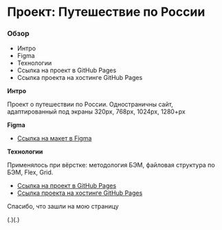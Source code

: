 # Проект: Путешествие по России

### Обзор
* Интро
* Figma
* Технологии
* Ссылка на проект в GitHub Pages 
* Ссылка проекта на хостинге GitHub Pages

**Интро**

Проект о путешествии по России.
Одностраничны сайт, адаптированный под экраны 320рх, 768рх, 1024рх, 1280+рх 

**Figma**

* [Ссылка на макет в Figma](https://www.figma.com/file/5S2WSbEFL6awjVWJ0NWL8Q/Sprint-3_-Russia-_-desktop-mobile?node-id=28503%3A0)

**Технологии**

Применялось при вёрстке: методология БЭМ, файловая структура по БЭМ, Flex, Grid.

* [Ссылка на проект в GitHub Pages](https://github.com/Stan-Mur/russian-travel)
* [Ссылка проекта на хостинге GitHub Pages](https://Stan-Mur.github.io/russian-travel/)

Спасибо, что зашли на мою страницу 

(.)(.)
